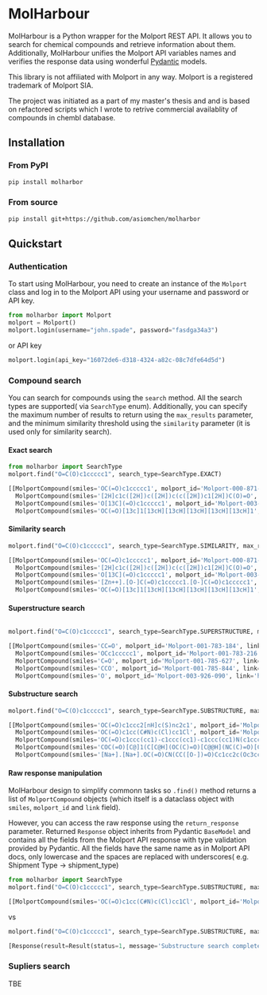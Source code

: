
# MolHarbour

MolHarbour is a Python wrapper for the Molport REST API. It allows you to search for chemical compounds and retrieve information about them.
Additionally, MolHarbour unifies the Molport API variables names and verifies the response data using wonderful [Pydantic](https://github.com/pydantic/pydantic) models.

This library is not affiliated with Molport in any way. Molport is a registered trademark of Molport SIA.

The project was initiated as a part of my master's thesis and and is based on refactored scripts which I wrote to retrive commercial availablity of compounds in chembl database.

## Installation

### From PyPI

```bash
pip install molharbor
```

### From source

```bash
pip install git+https://github.com/asiomchen/molharbor

```

## Quickstart
### Authentication

To start using MolHarbour, you need to create an instance of the `Molport` class and log in to the Molport API using your username and password or API key.

```python
from molharbor import Molport
molport = Molport()
molport.login(username="john.spade", password="fasdga34a3")
```

or API key

```python
molport.login(api_key="16072de6-d318-4324-a82c-08c7dfe64d5d")
```

### Compound search

You can search for compounds using the `search` method. All the search types are supported( via `SearchType` enum).
Additionally, you can specify the maximum number of results to return using the `max_results` parameter, and the minimum similarity threshold using the `similarity` parameter (it is used only for similarity search).


#### Exact search

```python
from molharbor import SearchType
molport.find("O=C(O)c1ccccc1", search_type=SearchType.EXACT)

[[MolportCompound(smiles='OC(=O)c1ccccc1', molport_id='Molport-000-871-563', link='https://www.molport.com/shop/compound/Molport-000-871-563'),
  MolportCompound(smiles='[2H]c1c([2H])c([2H])c(c([2H])c1[2H])C(O)=O', molport_id='Molport-003-927-939', link='https://www.molport.com/shop/compound/Molport-003-927-939'),
  MolportCompound(smiles='O[13C](=O)c1ccccc1', molport_id='Molport-003-929-055', link='https://www.molport.com/shop/compound/Molport-003-929-055'),
  MolportCompound(smiles='OC(=O)[13c]1[13cH][13cH][13cH][13cH][13cH]1', molport_id='Molport-046-688-787', link='https://www.molport.com/shop/compound/Molport-046-688-787')]]

```

#### Similarity search

```python
molport.find("O=C(O)c1ccccc1", search_type=SearchType.SIMILARITY, max_results=5)

[[MolportCompound(smiles='OC(=O)c1ccccc1', molport_id='Molport-000-871-563', link='https://www.molport.com/shop/compound/Molport-000-871-563'),
  MolportCompound(smiles='[2H]c1c([2H])c([2H])c(c([2H])c1[2H])C(O)=O', molport_id='Molport-003-927-939', link='https://www.molport.com/shop/compound/Molport-003-927-939'),
  MolportCompound(smiles='O[13C](=O)c1ccccc1', molport_id='Molport-003-929-055', link='https://www.molport.com/shop/compound/Molport-003-929-055'),
  MolportCompound(smiles='[Zn++].[O-]C(=O)c1ccccc1.[O-]C(=O)c1ccccc1', molport_id='Molport-003-986-949', link='https://www.molport.com/shop/compound/Molport-003-986-949'),
  MolportCompound(smiles='OC(=O)[13c]1[13cH][13cH][13cH][13cH][13cH]1', molport_id='Molport-046-688-787', link='https://www.molport.com/shop/compound/Molport-046-688-787')]]

```

#### Superstructure search

```python

molport.find("O=C(O)c1ccccc1", search_type=SearchType.SUPERSTRUCTURE, max_results=5)

[[MolportCompound(smiles='CC=O', molport_id='Molport-001-783-184', link='https://www.molport.com/shop/compound/Molport-001-783-184'),
  MolportCompound(smiles='OCc1ccccc1', molport_id='Molport-001-783-216', link='https://www.molport.com/shop/compound/Molport-001-783-216'),
  MolportCompound(smiles='C=O', molport_id='Molport-001-785-627', link='https://www.molport.com/shop/compound/Molport-001-785-627'),
  MolportCompound(smiles='CCO', molport_id='Molport-001-785-844', link='https://www.molport.com/shop/compound/Molport-001-785-844'),
  MolportCompound(smiles='O', molport_id='Molport-003-926-090', link='https://www.molport.com/shop/compound/Molport-003-926-090')]]

```

#### Substructure search

```python
molport.find("O=C(O)c1ccccc1", search_type=SearchType.SUBSTRUCTURE, max_results=5)

[[MolportCompound(smiles='OC(=O)c1ccc2[nH]c(S)nc2c1', molport_id='Molport-000-004-519', link='https://www.molport.com/shop/compound/Molport-000-004-519'),
  MolportCompound(smiles='OC(=O)c1cc(C#N)c(Cl)cc1Cl', molport_id='Molport-051-434-827', link='https://www.molport.com/shop/compound/Molport-051-434-827'),
  MolportCompound(smiles='OC(=O)c1ccc(cc1)-c1ccc(cc1)-c1ccc(cc1)N(c1ccc(cc1)-c1ccc(cc1)-c1ccc(cc1)C(O)=O)c1ccc(cc1)-c1ccc(cc1)-c1ccc(cc1)C(O)=O', molport_id='Molport-051-434-831', link='https://www.molport.com/shop/compound/Molport-051-434-831'),
  MolportCompound(smiles='COC(=O)[C@]1(C[C@H](OC(C)=O)[C@@H](NC(C)=O)[C@@H](O1)[C@H](OC(C)=O)[C@@H](COC(C)=O)OC(C)=O)O[C@H]1[C@@H](OC(=O)c2ccccc2)[C@@H](COC(=O)c2ccccc2)O[C@@H](Oc2ccc(OC)cc2)[C@@H]1OC(=O)c1ccccc1', molport_id='Molport-051-434-926', link='https://www.molport.com/shop/compound/Molport-051-434-926'),
  MolportCompound(smiles='[Na+].[Na+].OC(=O)CN(CC([O-])=O)Cc1cc2c(Oc3cc(O)c(CN(CC(O)=O)CC([O-])=O)cc3C22OC(=O)c3ccccc23)cc1O', molport_id='Molport-051-435-130', link='https://www.molport.com/shop/compound/Molport-051-435-130')]]

```

#### Raw response manipulation

MolHarbour design to simplify commonn tasks so `.find()` method returns a list of `MolportCompound` objects (which itself is a dataclass object with `smiles`, `molport_id` and `link` field). 

However, you can access the raw response using the `return_response` parameter. Returned `Response` object inherits from Pydantic `BaseModel` and contains all the fields from the Molport API response with type validation provided by Pydantic.
All the fields have the same name as in Molport API docs, only lowercase and the spaces are replaced with underscores( e.g. Shipment Type -> shipment_type)

```python
from molharbor import SearchType
molport.find("O=C(O)c1ccccc1", search_type=SearchType.SUBSTRUCTURE, max_results=1, return_response=False)

[[MolportCompound(smiles='OC(=O)c1cc(C#N)c(Cl)cc1Cl', molport_id='Molport-051-434-827', link='https://www.molport.com/shop/compound/Molport-051-434-827')]]
```
vs

```python
molport.find("O=C(O)c1ccccc1", search_type=SearchType.SUBSTRUCTURE, max_results=1, return_response=True)

[Response(result=Result(status=1, message='Substructure search completed!'), data=Data(molecules=[Molecule(id=45........
```

### Supliers search

TBE